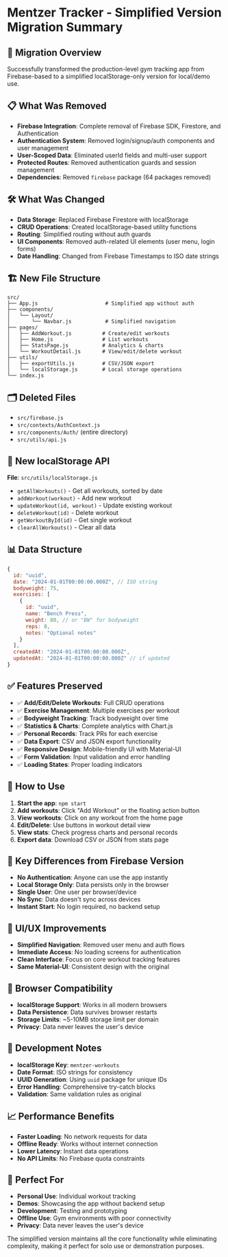 # Mentzer Tracker - Simplified Version Migration Summary

## 🎯 **Migration Overview**
Successfully transformed the production-level gym tracking app from Firebase-based to a simplified localStorage-only version for local/demo use.

## 📋 **What Was Removed**
- **Firebase Integration**: Complete removal of Firebase SDK, Firestore, and Authentication
- **Authentication System**: Removed login/signup/auth components and user management
- **User-Scoped Data**: Eliminated userId fields and multi-user support
- **Protected Routes**: Removed authentication guards and session management
- **Dependencies**: Removed `firebase` package (64 packages removed)

## 🛠 **What Was Changed**
- **Data Storage**: Replaced Firebase Firestore with localStorage
- **CRUD Operations**: Created localStorage-based utility functions
- **Routing**: Simplified routing without auth guards
- **UI Components**: Removed auth-related UI elements (user menu, login forms)
- **Date Handling**: Changed from Firebase Timestamps to ISO date strings

## 🏗 **New File Structure**
```
src/
├── App.js                      # Simplified app without auth
├── components/
│   └── Layout/
│       └── Navbar.js           # Simplified navigation
├── pages/
│   ├── AddWorkout.js          # Create/edit workouts
│   ├── Home.js                # List workouts
│   ├── StatsPage.js           # Analytics & charts
│   └── WorkoutDetail.js       # View/edit/delete workout
├── utils/
│   ├── exportUtils.js         # CSV/JSON export
│   └── localStorage.js        # Local storage operations
└── index.js
```

## 🗂 **Deleted Files**
- `src/firebase.js`
- `src/contexts/AuthContext.js`
- `src/components/Auth/` (entire directory)
- `src/utils/api.js`

## 🔧 **New localStorage API**
**File**: `src/utils/localStorage.js`
- `getAllWorkouts()` - Get all workouts, sorted by date
- `addWorkout(workout)` - Add new workout
- `updateWorkout(id, workout)` - Update existing workout
- `deleteWorkout(id)` - Delete workout
- `getWorkoutById(id)` - Get single workout
- `clearAllWorkouts()` - Clear all data

## 📊 **Data Structure**
```javascript
{
  id: "uuid",
  date: "2024-01-01T00:00:00.000Z", // ISO string
  bodyweight: 75,
  exercises: [
    {
      id: "uuid",
      name: "Bench Press",
      weight: 80, // or "BW" for bodyweight
      reps: 8,
      notes: "Optional notes"
    }
  ],
  createdAt: "2024-01-01T00:00:00.000Z",
  updatedAt: "2024-01-01T00:00:00.000Z" // if updated
}
```

## ✅ **Features Preserved**
- ✅ **Add/Edit/Delete Workouts**: Full CRUD operations
- ✅ **Exercise Management**: Multiple exercises per workout
- ✅ **Bodyweight Tracking**: Track bodyweight over time
- ✅ **Statistics & Charts**: Complete analytics with Chart.js
- ✅ **Personal Records**: Track PRs for each exercise
- ✅ **Data Export**: CSV and JSON export functionality
- ✅ **Responsive Design**: Mobile-friendly UI with Material-UI
- ✅ **Form Validation**: Input validation and error handling
- ✅ **Loading States**: Proper loading indicators

## 🚀 **How to Use**
1. **Start the app**: `npm start`
2. **Add workouts**: Click "Add Workout" or the floating action button
3. **View workouts**: Click on any workout from the home page
4. **Edit/Delete**: Use buttons in workout detail view
5. **View stats**: Check progress charts and personal records
6. **Export data**: Download CSV or JSON from stats page

## 🔄 **Key Differences from Firebase Version**
- **No Authentication**: Anyone can use the app instantly
- **Local Storage Only**: Data persists only in the browser
- **Single User**: One user per browser/device
- **No Sync**: Data doesn't sync across devices
- **Instant Start**: No login required, no backend setup

## 🎨 **UI/UX Improvements**
- **Simplified Navigation**: Removed user menu and auth flows
- **Immediate Access**: No loading screens for authentication
- **Clean Interface**: Focus on core workout tracking features
- **Same Material-UI**: Consistent design with the original

## 📱 **Browser Compatibility**
- **localStorage Support**: Works in all modern browsers
- **Data Persistence**: Data survives browser restarts
- **Storage Limits**: ~5-10MB storage limit per domain
- **Privacy**: Data never leaves the user's device

## 🔧 **Development Notes**
- **localStorage Key**: `mentzer-workouts`
- **Date Format**: ISO strings for consistency
- **UUID Generation**: Using `uuid` package for unique IDs
- **Error Handling**: Comprehensive try-catch blocks
- **Validation**: Same validation rules as original

## 📈 **Performance Benefits**
- **Faster Loading**: No network requests for data
- **Offline Ready**: Works without internet connection
- **Lower Latency**: Instant data operations
- **No API Limits**: No Firebase quota constraints

## 🎯 **Perfect For**
- **Personal Use**: Individual workout tracking
- **Demos**: Showcasing the app without backend setup
- **Development**: Testing and prototyping
- **Offline Use**: Gym environments with poor connectivity
- **Privacy**: Data never leaves the user's device

The simplified version maintains all the core functionality while eliminating complexity, making it perfect for solo use or demonstration purposes. 